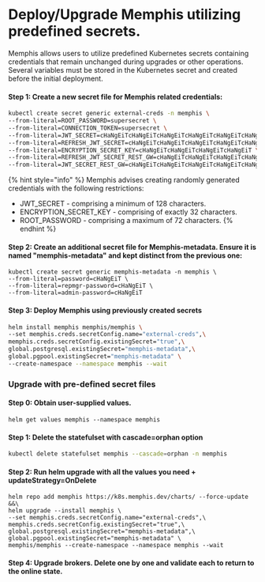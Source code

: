 # Deploy/Upgrade Memphis utilizing predefined secrets.

Memphis allows users to utilize predefined Kubernetes secrets containing credentials that remain unchanged during upgrades or other operations. Several variables must be stored in the Kubernetes secret and created before the initial deployment.

#### Step 1: Create a new secret file for Memphis related credentials:

```bash
kubectl create secret generic external-creds -n memphis \
--from-literal=ROOT_PASSWORD=supersecret \
--from-literal=CONNECTION_TOKEN=supersecret \
--from-literal=JWT_SECRET=cHaNgEiTcHaNgEiTcHaNgEiTcHaNgEiTcHaNgEiTcHaNgEiTcHaNgEiTcHaNgEiTcHaNgEiTcHaNgEiTcHaNgEiTcHaNgEiTcHaNgEiTcHaNgEiTcHaNgEiTcHaNgEiT \
--from-literal=REFRESH_JWT_SECRET=cHaNgEiTcHaNgEiTcHaNgEiTcHaNgEiTcHaNgEiTcHaNgEiTcHaNgEiTcHaNgEiTcHaNgEiTcHaNgEiTcHaNgEiTcHaNgEiTcHaNgEiTcHaNgEiTcHaNgEiTcHaNgEiT \
--from-literal=ENCRYPTION_SECRET_KEY=cHaNgEiTcHaNgEiTcHaNgEiTcHaNgEiT \
--from-literal=REFRESH_JWT_SECRET_REST_GW=cHaNgEiTcHaNgEiTcHaNgEiTcHaNgEiTcHaNgEiTcHaNgEiTcHaNgEiTcHaNgEiTcHaNgEiTcHaNgEiTcHaNgEiTcHaNgEiTcHaNgEiTcHaNgEiTcHaNgEiTcHaNgEiT \
--from-literal=JWT_SECRET_REST_GW=cHaNgEiTcHaNgEiTcHaNgEiTcHaNgEiTcHaNgEiTcHaNgEiTcHaNgEiTcHaNgEiTcHaNgEiTcHaNgEiTcHaNgEiTcHaNgEiTcHaNgEiTcHaNgEiTcHaNgEiTcHaNgEiT
```

{% hint style="info" %}
Memphis advises creating randomly generated credentials with the following restrictions:

* JWT\_SECRET - comprising a minimum of 128 characters.
* ENCRYPTION\_SECRET\_KEY - comprising of exactly 32 characters.
* ROOT\_PASSWORD - comprising a maximum of 72 characters.
{% endhint %}

#### Step 2: Create an additional secret file for Memphis-metadata. Ensure it is named "memphis-metadata" and kept distinct from the previous one:

```
kubectl create secret generic memphis-metadata -n memphis \
--from-literal=password=cHaNgEiT \
--from-literal=repmgr-password=cHaNgEiT \
--from-literal=admin-password=cHaNgEiT
```

#### Step 3: Deploy Memphis using previously created secrets

```bash
helm install memphis memphis/memphis \
--set memphis.creds.secretConfig.name="external-creds",\
memphis.creds.secretConfig.existingSecret="true",\
global.postgresql.existingSecret="memphis-metadata",\
global.pgpool.existingSecret="memphis-metadata" \
--create-namespace --namespace memphis --wait
```



### Upgrade with pre-defined secret files

#### Step 0: Obtain user-supplied values. <a href="#step-0-obtain-user-supplied-values." id="step-0-obtain-user-supplied-values."></a>

```
helm get values memphis --namespace memphis
```

#### Step 1: Delete the statefulset with cascade=orphan option <a href="#step-2-delete-the-statefulset-with-cascade-orphan-option" id="step-2-delete-the-statefulset-with-cascade-orphan-option"></a>

```bash
kubectl delete statefulset memphis --cascade=orphan -n memphis
```

#### Step 2: Run helm upgrade with all the values you need + updateStrategy=OnDelete <a href="#step-3-run-helm-upgrade-with-all-the-values-you-need-+-updatestrategy-ondelete" id="step-3-run-helm-upgrade-with-all-the-values-you-need-+-updatestrategy-ondelete"></a>

```
helm repo add memphis https://k8s.memphis.dev/charts/ --force-update &&\
helm upgrade --install memphis \
--set memphis.creds.secretConfig.name="external-creds",\
memphis.creds.secretConfig.existingSecret="true",\
global.postgresql.existingSecret="memphis-metadata",\
global.pgpool.existingSecret="memphis-metadata" \
memphis/memphis --create-namespace --namespace memphis --wait
```

#### Step 4: Upgrade brokers. Delete one by one and validate each to return to the online state. <a href="#step-4-upgrade-brokers.-delete-one-by-one-and-validate-each-one-to-get-back-to-the-online-state." id="step-4-upgrade-brokers.-delete-one-by-one-and-validate-each-one-to-get-back-to-the-online-state."></a>
